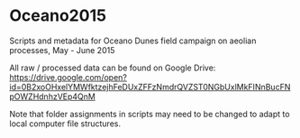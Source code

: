 # Oceano2015
Scripts and metadata for Oceano Dunes field campaign on aeolian processes, May - June 2015

All raw / processed data can be found on Google Drive:
https://drive.google.com/open?id=0B2xoOHxelYMWfktzejhFeDUxZFFzNmdrQVZST0NGbUxlMkFINnBucFNpOWZHdnhzVEp4QnM

Note that folder assignments in scripts may need to be changed to adapt to local computer file structures.
